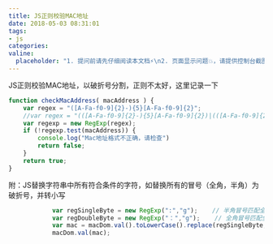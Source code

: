 ```yaml
---
title: JS正则校验MAC地址
date: 2018-05-03 08:31:01
tags:
- js
categories:
valine:
  placeholder: "1. 提问前请先仔细阅读本文档⚡\n2. 页面显示问题💥，请提供控制台截图📸或者您的测试网址\n3. 其他任何报错💣，请提供详细描述和截图📸，祝食用愉快💪"
---
```


JS正则校验MAC地址，以破折号分割，正则不太好，这里记录一下

```javascript
function checkMacAddress( macAddress ) {
    var regex = "([A-Fa-f0-9]{2}-){5}[A-Fa-f0-9]{2}";
    //var regex = "(([A-Fa-f0-9]{2}-){5}[A-Fa-f0-9]{2})|(([A-Fa-f0-9]{2}:){5}[A-Fa-f0-9]{2})"; // 含冒号
    var regexp = new RegExp(regex);
    if (!regexp.test(macAddress)) {
        console.log("Mac地址格式不正确，请检查")
        return false;
    }
    return true;
}
```

附：JS替换字符串中所有符合条件的字符，如替换所有的冒号（全角，半角）为破折号，并转小写

```javascript
            var regSingleByte = new RegExp(":","g");    // 半角冒号匹配全部
            var regDoubleByte = new RegExp("：","g");    // 全角冒号匹配全部
            var mac = macDom.val().toLowerCase().replace(regSingleByte,"-").replace(regDoubleByte,"-");
            macDom.val(mac);
```

